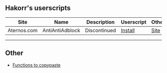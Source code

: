 ## Hakorr's userscripts

| Site | Name | Description | Userscript | Other |
|---|---|---|---|---|
| Aternos.com | AntiAntiAdblock | Discontinued | [Install](https://github.com/Hakorr/Userscripts/raw/main/Aternos.com/AntiAntiAdblock/antiantiadblock.user.js) | [Site](https://hakorr.github.io/Userscripts/Aternos/AntiAntiAdblock/) |

---

## Other

* [Functions to copypaste](https://hakorr.github.io/Userscripts/functions)
